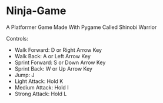 # Ninja-Game
A Platformer Game Made With Pygame Called Shinobi Warrior

Controls:
 - Walk Forward: D or Right Arrow Key
 - Walk Back: A or Left Arrow Key
 - Sprint Forward: S or Down Arrow Key
 - Sprint Back: W or Up Arrow Key
 - Jump: J
 - Light Attack: Hold K
 - Medium Attack: Hold I
 - Strong Attack: Hold L
